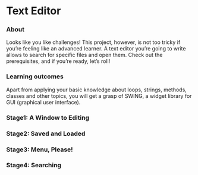 # Text Editor

### About
Looks like you like challenges! This project, however, is not too tricky if you’re feeling like an advanced learner. A text editor you’re going to write allows to search for specific files and open them. Check out the prerequisites, and if you’re ready, let’s roll!
### Learning outcomes
Apart from applying your basic knowledge about loops, strings, methods, classes and other topics, you will get a grasp of SWING, a widget library for GUI (graphical user interface).

### Stage1: A Window to Editing
### Stage2: Saved and Loaded
### Stage3: Menu, Please!
### Stage4: Searching
